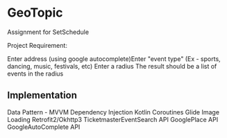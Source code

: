 # GeoTopic
Assignment for SetSchedule

Project Requirement:

Enter address (using google autocomplete)Enter "event type" (Ex - sports, dancing, music, festivals, etc)
Enter a radius
The result should be a list of events in the radius

## Implementation 

Data Pattern - MVVM
Dependency Injection
Kotlin Coroutines
Glide Image Loading
Retrofit2/Okhttp3
TicketmasterEventSearch API
GooglePlace API
GoogleAutoComplete API
